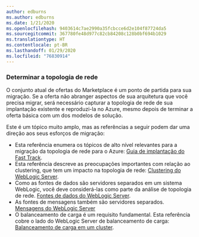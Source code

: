 ```yaml
---
author: edburns
ms.author: edburns
ms.date: 1/21/2020
ms.openlocfilehash: 9403614c7ae2990a35fcbcce6d2e104f87724da5
ms.sourcegitcommit: 367780fe48d977c82cb84208c128b0bf694b1029
ms.translationtype: HT
ms.contentlocale: pt-BR
ms.lasthandoff: 01/29/2020
ms.locfileid: "76830914"
---
```

### <a name="determine-the-network-topology"></a>Determinar a topologia de rede

O conjunto atual de ofertas do Marketplace é um ponto de partida para sua migração. Se a oferta não abranger aspectos de sua arquitetura que você precisa migrar, será necessário capturar a topologia de rede de sua implantação existente e reproduzi-la no Azure, mesmo depois de terminar a oferta básica com um dos modelos de solução.

Este é um tópico muito amplo, mas as referências a seguir podem dar uma direção aos seus esforços de migração:

* Esta referência enumera os tópicos de alto nível relevantes para a migração da topologia de rede para o Azure: [Guia de implantação do Fast Track](https://docs.oracle.com/en/middleware/fusion-middleware/weblogic-server/12.2.1.4/intro/deploying.html#GUID-E0BE4A3E-44CD-4C95-9540-7A850BF02F6A).
* Esta referência descreve as preocupações importantes com relação ao clustering, que tem um impacto na topologia de rede: [Clustering do WebLogic Server](https://docs.oracle.com/en/middleware/fusion-middleware/weblogic-server/12.2.1.4/intro/clustering.html#GUID-E39A18C2-B990-485F-BFB1-0549250FABFE).
* Como as fontes de dados são servidores separados em um sistema WebLogic, você deve considerá-las como parte da análise de topologia de rede. [Fontes de dados do WebLogic Server](https://docs.oracle.com/en/middleware/fusion-middleware/weblogic-server/12.2.1.4/intro/jdbc.html#GUID-9FD5F552-B2E4-4FEC-8C10-503A08764B52).
* As fontes de mensagens também são servidores separados. [Mensagens do WebLogic Server](https://docs.oracle.com/en/middleware/fusion-middleware/weblogic-server/12.2.1.4/intro/jms.html#GUID-3B5F647D-E001-413B-AC6A-1E103BDBA93F)
* O balanceamento de carga é um requisito fundamental. Esta referência cobre o lado do WebLogic Server de balanceamento de carga: [Balanceamento de carga em um cluster](https://docs.oracle.com/en/middleware/fusion-middleware/weblogic-server/12.2.1.4/clust/load_balancing.html#GUID-B8F6DE4B-1AAC-428B-878B-BFDCE161C054).
